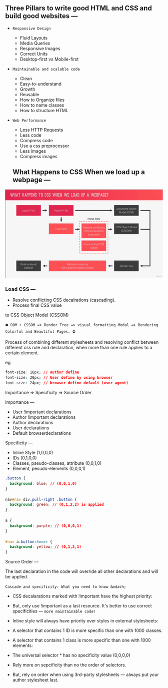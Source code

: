 ## Three Pillars to write good HTML and CSS and build good websites &mdash;

- `Responsive Design`

  - Fluid Layouts
  - Media Queries
  - Responsive Images
  - Correct Units
  - Desktop-first vs Mobile-first

- `Maintainable and scalable code`

  - Clean
  - Easy-to-understand
  - Growth
  - Reusable
  - How to Organize files
  - How to name classes
  - How to structure HTML

- `Web Performance`

  - Less HTTP Requests
  - Less code
  - Compress code
  - Use a css preprocessor
  - Less images
  - Compress images

  ## What Happens to CSS When we load up a webpage &mdash;

![Screenshot of Project](./s1.png)

### Load CSS &mdash;

- Resolve conflicting CSS decalrations (cascading).
- Process final CSS value

to CSS Object Model (CSSOM)

`⛔️ DOM + CSSOM => Render Tree => visual formatting Modal => Rendering Colorful and Beautiful Pages. ⛔️`

Process of combining different stylesheets and resolving conflict between different css rule and declaration, when more than one rule applies to a certain element.

eg

```css
font-size: 16px; // Author define
font-size: 20px; // User define by using browser
font-size: 24px; // browser define default (user agent)
```

Importance => Specificity => Source Order

Importance &mdash;

- User !important declarations
- Author !important declarations
- Author declarations
- User declarations
- Default browserdeclarations

Specificity &mdash;

- Inline Style (1,0,0,0)
- IDs (0,1,0,0)
- Classes, pseudo-classes, attribute (0,0,1,0)
- Element, pesudo-elements (0,0,0,1)

```css
.button {
  background: blue; // (0,0,1,0)
}

nav#nav div.pull-right .button {
  background: green; // (0,1,2,2) is applied
}

a {
  background: purple; // (0,0,0,1)
}

#nav a.button:hover {
  background: yellow; // (0,1,2,1)
}
```

Source Order &mdash;

The last declaration in the code will override all other declarations and will be applied.

`Cascade and specificity: What you need to know &mdash;`

- CSS decalarations marked with !important have the highest priority:

- But, only use !important as a last resource. It's better to use correct specificities &mdash; `more maintainable code!`

- Inline style will always have priority over styles in external stylesheets:

- A selector that contains 1 ID is more specific than one with 1000 classes.

- A selector that contains 1 class is more specific than one with 1000 elements:

- The universal selector \* has no specificity value (0,0,0,0)

- Rely more on sepcificity than no the order of selectors.

- But, rely on order when using 3rd-party stylesheets &mdash; always put your author stylesheet last.
